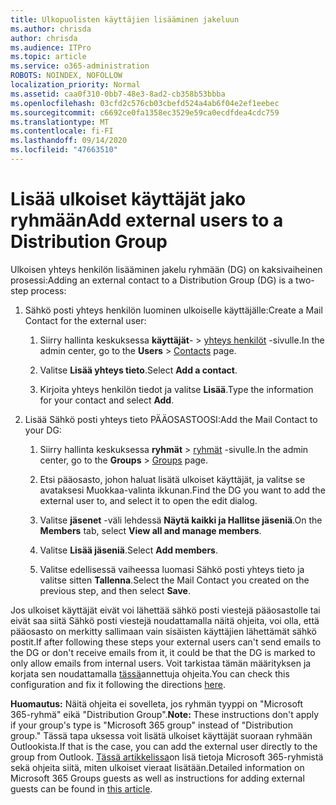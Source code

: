 ```yaml
---
title: Ulkopuolisten käyttäjien lisääminen jakeluun
ms.author: chrisda
author: chrisda
ms.audience: ITPro
ms.topic: article
ms.service: o365-administration
ROBOTS: NOINDEX, NOFOLLOW
localization_priority: Normal
ms.assetid: caa0f310-0bb7-48e3-8ad2-cb358b53bbba
ms.openlocfilehash: 03cfd2c576cb03cbefd524a4ab6f04e2ef1eebec
ms.sourcegitcommit: c6692ce0fa1358ec3529e59ca0ecdfdea4cdc759
ms.translationtype: MT
ms.contentlocale: fi-FI
ms.lasthandoff: 09/14/2020
ms.locfileid: "47663510"
---
```

# <a name="add-external-users-to-a-distribution-group"></a><span data-ttu-id="47788-102">Lisää ulkoiset käyttäjät jako ryhmään</span><span class="sxs-lookup"><span data-stu-id="47788-102">Add external users to a Distribution Group</span></span>

<span data-ttu-id="47788-103">Ulkoisen yhteys henkilön lisääminen jakelu ryhmään (DG) on kaksivaiheinen prosessi:</span><span class="sxs-lookup"><span data-stu-id="47788-103">Adding an external contact to a Distribution Group (DG) is a two-step process:</span></span>
  
1. <span data-ttu-id="47788-104">Sähkö posti yhteys henkilön luominen ulkoiselle käyttäjälle:</span><span class="sxs-lookup"><span data-stu-id="47788-104">Create a Mail Contact for the external user:</span></span>
    
    1. <span data-ttu-id="47788-105">Siirry hallinta keskuksessa **käyttäjät**-  >  [yhteys henkilöt](https://admin.microsoft.com/adminportal/home#/Contact) -sivulle.</span><span class="sxs-lookup"><span data-stu-id="47788-105">In the admin center, go to the **Users** > [Contacts](https://admin.microsoft.com/adminportal/home#/Contact) page.</span></span> 
    
    2. <span data-ttu-id="47788-106">Valitse **Lisää yhteys tieto**.</span><span class="sxs-lookup"><span data-stu-id="47788-106">Select **Add a contact**.</span></span>
    
    3. <span data-ttu-id="47788-107">Kirjoita yhteys henkilön tiedot ja valitse **Lisää**.</span><span class="sxs-lookup"><span data-stu-id="47788-107">Type the information for your contact and select **Add**.</span></span>
    
2. <span data-ttu-id="47788-108">Lisää Sähkö posti yhteys tieto PÄÄOSASTOOSI:</span><span class="sxs-lookup"><span data-stu-id="47788-108">Add the Mail Contact to your DG:</span></span>
    
    1. <span data-ttu-id="47788-109">Siirry hallinta keskuksessa **ryhmät**  >  [ryhmät](https://admin.microsoft.com/adminportal/home#/groups) -sivulle.</span><span class="sxs-lookup"><span data-stu-id="47788-109">In the admin center, go to the **Groups** > [Groups](https://admin.microsoft.com/adminportal/home#/groups) page.</span></span> 
    
    2. <span data-ttu-id="47788-110">Etsi pääosasto, johon haluat lisätä ulkoiset käyttäjät, ja valitse se avataksesi Muokkaa-valinta ikkunan.</span><span class="sxs-lookup"><span data-stu-id="47788-110">Find the DG you want to add the external user to, and select it to open the edit dialog.</span></span>
    
    3. <span data-ttu-id="47788-111">Valitse **jäsenet** -väli lehdessä **Näytä kaikki ja Hallitse jäseniä**.</span><span class="sxs-lookup"><span data-stu-id="47788-111">On the **Members** tab, select **View all and manage members**.</span></span> 
    
    4. <span data-ttu-id="47788-112">Valitse **Lisää jäseniä**.</span><span class="sxs-lookup"><span data-stu-id="47788-112">Select **Add members**.</span></span>
    
    5. <span data-ttu-id="47788-113">Valitse edellisessä vaiheessa luomasi Sähkö posti yhteys tieto ja valitse sitten **Tallenna**.</span><span class="sxs-lookup"><span data-stu-id="47788-113">Select the Mail Contact you created on the previous step, and then select **Save**.</span></span>
    
<span data-ttu-id="47788-114">Jos ulkoiset käyttäjät eivät voi lähettää sähkö posti viestejä pääosastolle tai eivät saa siitä Sähkö posti viestejä noudattamalla näitä ohjeita, voi olla, että pääosasto on merkitty sallimaan vain sisäisten käyttäjien lähettämät sähkö postit.</span><span class="sxs-lookup"><span data-stu-id="47788-114">If after following these steps your external users can't send emails to the DG or don't receive emails from it, it could be that the DG is marked to only allow emails from internal users.</span></span> <span data-ttu-id="47788-115">Voit tarkistaa tämän määrityksen ja korjata sen noudattamalla [tässä](https://docs.microsoft.com/exchange/mail-flow-best-practices/non-delivery-reports-in-exchange-online/fix-error-code-5-7-133-in-exchange-online)annettuja ohjeita.</span><span class="sxs-lookup"><span data-stu-id="47788-115">You can check this configuration and fix it following the directions [here](https://docs.microsoft.com/exchange/mail-flow-best-practices/non-delivery-reports-in-exchange-online/fix-error-code-5-7-133-in-exchange-online).</span></span>
  
 <span data-ttu-id="47788-116">**Huomautus:** Näitä ohjeita ei sovelleta, jos ryhmän tyyppi on "Microsoft 365-ryhmä" eikä "Distribution Group".</span><span class="sxs-lookup"><span data-stu-id="47788-116">**Note:** These instructions don't apply if your group's type is "Microsoft 365 group" instead of "Distribution group."</span></span> <span data-ttu-id="47788-117">Tässä tapa uksessa voit lisätä ulkoiset käyttäjät suoraan ryhmään Outlookista.</span><span class="sxs-lookup"><span data-stu-id="47788-117">If that is the case, you can add the external user directly to the group from Outlook.</span></span> <span data-ttu-id="47788-118">[Tässä artikkelissa](https://support.office.com/article/Guest-access-in-Office-365-Groups-bfc7a840-868f-4fd6-a390-f347bf51aff6.aspx)on lisä tietoja Microsoft 365-ryhmistä sekä ohjeita siitä, miten ulkoiset vieraat lisätään.</span><span class="sxs-lookup"><span data-stu-id="47788-118">Detailed information on Microsoft 365 Groups guests as well as instructions for adding external guests can be found in [this article](https://support.office.com/article/Guest-access-in-Office-365-Groups-bfc7a840-868f-4fd6-a390-f347bf51aff6.aspx).</span></span>
  